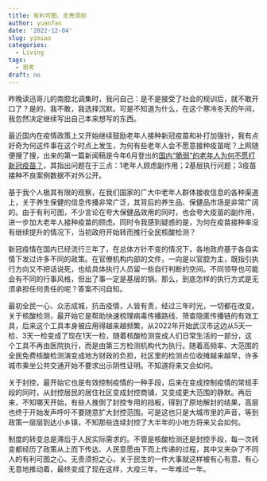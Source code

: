 ```yaml
---
title: 有利可图、无责须担
author: yuanfan
date: '2022-12-04'
slug: yimiao
categories:
  - Living
tags:
  - 思考
draft: no
---
```


昨晚读迅哥儿的南腔北调集时，我问自己：是不是接受了社会的规训后，就不敢开口了？是的，我不敢，我选择沉默。可是不知道为什么，在这个寒冷冬天的午间，我忽然决定继续写出自己本来想写的东西。

<!--more-->

最近国内在疫情政策上又开始继续鼓励老年人接种新冠疫苗和补打加强针，我有点好奇为何这件事在这个时点上发生，为何有些老年人会不愿意接种疫苗呢？上网随便搜了搜，出来的第一篇新闻稿是今年6月登出的[国内“脆弱”的老年人为何不愿打新冠疫苗？](https://view.inews.qq.com/k/20220614A01D1800?web_channel=wap&openApp=false&f=newdc)，其指出问题在于三点：1老年人顾虑副作用；2基层执行问题；3疫苗接种不良案例数据不对外公开。

基于我个人极其有限的观察，在我们国家的广大中老年人群体接收信息的各种渠道上，关于养生保健的信息传播非常广泛，其背后的养生品、保健品市场是非常广阔的。由于有利可图，不少言论在夸大保健品效用的同时，也会夸大疫苗的副作用，进一步加大老年人接种疫苗的顾虑。同时令我感到疑惑的是，为何在疫苗接种率没有继续提升的情况下，当初政府开始转而推行全民核酸检测？

新冠疫情在国内已经流行三年了，在总体方针不变的情况下，各地政府基于各自实情下发过许多不同的政策。在官僚机构内部的文件，一向是以官腔为主，既指引执行方向又不把话说死，也给具体执行人员留一些自行判断的空间。不同领导也可能会有不同的行事风格，但出了事一定是基层的锅。那么，到底怎样的执行方式是无须承担任何责任的呢？答案不问自知。

最初全民一心、众志成城，抗击疫情，人皆有责，经过三年时光，一切都在改变。关于核酸检测，最开始它是帮助快速梳理病毒传播路线、筛查隐匿传播链的有效工具，后来这个工具本身被应用得越来越频繁，从2022年开始武汉市这边从5天一检、3天一检变成了现在1天一检，随着核酸检测变成人们日常生活的一部分，这个工具不再由医院执行，而是由第三方检测机构代为执行。随着高频率、大范围的全民免费核酸检测演变成地方财政的负担，社区里的检测点位收摊越来越早，许多城市乘坐公共交通开始不要求出示阴性证明。不知道将来又会如何。

关于封控，最开始它也是有效控制疫情的一种手段，后来在变成控制疫情的常规手段的同时，从封控居民的居住社区变成封控商铺，又变成更大范围的静默。再后来，不知哪天开始，有些人推倒了封控专用的挡板，得到了原地解封的结果，高层也终于开始发声呼吁不要随意扩大封控范围。可是这也只是大城市里的声音，等到政策一层层到达小乡镇，不知那些连续封控了大半年的小地方将来又会如何。

制度的转变总是滞后于人民实际需求的。不管是核酸检测还是封控手段，每一次转变都经历了政策从上而下传达、人民意愿由下而上传递的过程，其中又夹杂了不同人的有利可图之心、无责须担之心，关于民生的一件大事就这样被有心有意、有心无意地推动着，最终变成了现在这样，大疫三年，一年难过一年。
